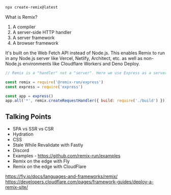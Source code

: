 ```bash
npx create-remix@latest
```

What is Remix?

1. A compiler
2. A server-side HTTP handler
3. A server framework
4. A browser framework

It's built on the Web Fetch API instead of Node.js. This enables Remix to run in any Node.js server like Vercel, Netlify, Architect, etc. as well as non-Node.js environments like Cloudflare Workers and Deno Deploy.

```js
// Remix is a "handler" not a "server". Here we use Express as a server for Remix:

const remix = require('@remix-run/express')
const express = require('express')

const app = express()
app.all('*', remix.createRequestHandler({ build: require('./build') }))
```

## Talking Points

- SPA vs SSR vs CSR
- Hydration
- CSS
- Stale While Revalidate with Fastly
- Discord
- Examples - https://github.com/remix-run/examples
- Remix on the edge with Fly
- Remix on the edge with CloudFlare

https://fly.io/docs/languages-and-frameworks/remix/
https://developers.cloudflare.com/pages/framework-guides/deploy-a-remix-site/
